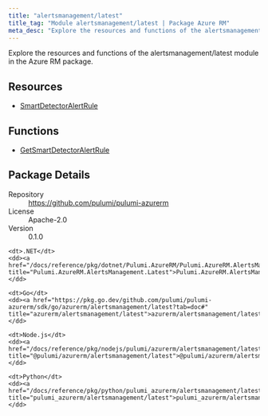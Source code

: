 ```yaml
---
title: "alertsmanagement/latest"
title_tag: "Module alertsmanagement/latest | Package Azure RM"
meta_desc: "Explore the resources and functions of the alertsmanagement/latest module in the Azure RM package."
---
```


<!-- WARNING: this file was generated by Pulumi Docs Generator. -->
<!-- Do not edit by hand unless you're certain you know what you are doing! -->

Explore the resources and functions of the alertsmanagement/latest module in the Azure RM package.

<h2 id="resources">Resources</h2>
<ul class="api">
    <li><a href="smartdetectoralertrule" title="SmartDetectorAlertRule"><span class="symbol resource"></span>SmartDetectorAlertRule</a></li>
</ul>

<h2 id="functions">Functions</h2>
<ul class="api">
    <li><a href="getsmartdetectoralertrule" title="GetSmartDetectorAlertRule"><span class="symbol function"></span>GetSmartDetectorAlertRule</a></li>
</ul>

<h2 id="package-details">Package Details</h2>
<dl class="package-details">
	<dt>Repository</dt>
	<dd><a href="https://github.com/pulumi/pulumi-azurerm">https://github.com/pulumi/pulumi-azurerm</a></dd>
	<dt>License</dt>
	<dd>Apache-2.0</dd>
	<dt>Version</dt>
	<dd>0.1.0</dd>
</dl>



<dl class="tabular">

    <dt>.NET</dt>
    <dd><a href="/docs/reference/pkg/dotnet/Pulumi.AzureRM/Pulumi.AzureRM.AlertsManagement.Latest.html" title="Pulumi.AzureRM.AlertsManagement.Latest">Pulumi.AzureRM.AlertsManagement.Latest</a></dd>

    <dt>Go</dt>
    <dd><a href="https://pkg.go.dev/github.com/pulumi/pulumi-azurerm/sdk/go/azurerm/alertsmanagement/latest?tab=doc#" title="azurerm/alertsmanagement/latest">azurerm/alertsmanagement/latest</a></dd>

    <dt>Node.js</dt>
    <dd><a href="/docs/reference/pkg/nodejs/pulumi/azurerm/alertsmanagement/latest/#" title="@pulumi/azurerm/alertsmanagement/latest">@pulumi/azurerm/alertsmanagement/latest</a></dd>

    <dt>Python</dt>
    <dd><a href="/docs/reference/pkg/python/pulumi_azurerm/alertsmanagement/latest" title="pulumi_azurerm/alertsmanagement/latest">pulumi_azurerm/alertsmanagement/latest</a></dd>

</dl>

